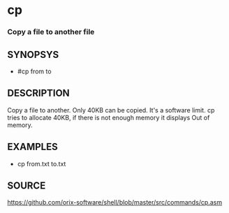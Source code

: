 #  cp

### Copy a file to another file

## SYNOPSYS

+ #cp from to

## DESCRIPTION
Copy a file to another. Only 40KB can be copied. It's a software limit. cp tries to allocate 40KB, if there is not enough memory it displays Out of memory.

## EXAMPLES
+ cp from.txt to.txt

## SOURCE
https://github.com/orix-software/shell/blob/master/src/commands/cp.asm
